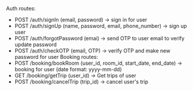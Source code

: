 Auth routes:
- POST /auth/signIn (email, password) -> sign in for user
- POST /auth/signUp (name, password, email, phone_number) -> sign up user
- POST /auth/forgotPassword (emai) -> send OTP to user email to verify update password
- POST /auth/checkOTP (email, OTP) -> verify OTP and make new password for user
Booking routes:
- POST /booking/bookRoom (user_id, room_id, start_date, end_date) -> booking for user (date format: yyyy-mm-dd)
- GET /booking/getTrip (user_id) -> Get trips of user
- POST /booking/cancelTrip (trip_id) -> cancel user's trip
